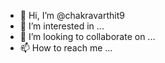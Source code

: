 - 👋 Hi, I’m @chakravarthit9
- 👀 I’m interested in ...
- 💞️ I’m looking to collaborate on ...
- 📫 How to reach me ...

<!---
chakravarthit9/chakravarthit9 is a ✨ special ✨ repository because its `README.md` (this file) appears on your GitHub profile.
You can click the Preview link to take a look at your changes.
--->
